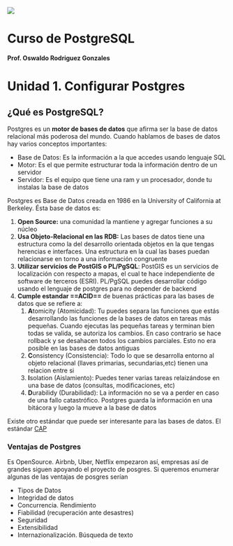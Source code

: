 ![](https://joseluisramoncolmenares.files.wordpress.com/2020/06/joseluisramon-diploma-postgresql.png)

# Curso de PostgreSQL

**Prof. Oswaldo Rodriguez Gonzales** 

# Unidad 1. Configurar Postgres

##  ¿Qué es PostgreSQL? 

Postgres es un **motor de bases de datos** que afirma ser la base de datos relacional más poderosa del mundo. Cuando hablamos de bases de datos hay varios conceptos importantes:

* Base de Datos: Es la información a la que accedes usando lenguaje SQL
* Motor: Es el que permite estructurar toda la información dentro de un servidor
* Servidor: Es el equipo que tiene una ram y un procesador, donde tu instalas la base de datos

Postgres es Base de Datos creada en 1986 en la University of California at Berkeley. Ésta base de datos es:

1. **Open Source:** una comunidad la mantiene y agregar funciones a su núcleo
2. **Usa Objeto-Relacional en las RDB:** Las bases de datos tiene una estructura como la del desarrollo orientada objetos en la que tengas herencias e interfaces. Una estructura en la cual las bases puedan relacionarse en torno a una información congruente
3. **Utilizar servicios de PostGIS o PL/PgSQL**: PostGIS es un servicios de localización con respecto a mapas, el cual te hace independiente de software de terceros (ESRI). PL/PgSQL puedes desarrollar código usando el lenguaje de postgres para no depender de backend
4. **Cumple estandar ==ACID==** de buenas prácticas para las bases de datos que se refiere a:
   1. **A**tomicity (Atomicidad): Tu puedes separa las funciones que estás desarrollando las funciones de la bases de datos en tareas más pequeñas. Cuando ejecutas las pequeñas tareas y terminan bien todas se valida, se autoriza los cambios. En caso contrario se hace rollback y se desahacen todos los cambios parciales. Esto no era posible en las bases de datos antiguas
   2. **C**onsistency (Consistencia): Todo lo que se desarrolla entorno al objeto relacional (llaves primarias, secundarias,etc) tienen una relacion entre si
   3. **I**solation (Aislamiento): Puedes tener varias tareas relaizándose en una base de datos (consultas, modificaciones, etc)
   4. **D**urabilidy (Durabilidad): La información no se va a perder en caso de una fallo catastrófico. Postgres guarda la información en una bitácora y luego la mueve a la base de datos

Existe otro estándar que puede ser interesante para las bases de datos. El estándar [CAP](https://platzi.com/blog/que-es-el-teorema-cap-y-como-elegir-la-base-de-datos-para-tu-proyecto/)

### Ventajas de Postgres

Es OpenSource. Airbnb, Uber, Netflix empezaron así, empresas así de grandes siguen apoyando el proyecto de posgres. Si queremos enumerar algunas de las ventajas de posgres serían

* Tipos de Datos
* Integridad de datos
* Concurrencia. Rendimiento
* Fiabilidad (recuperación ante desastres)
* Seguridad
* Extensibilidad
* Internazionalización. Búsqueda de texto